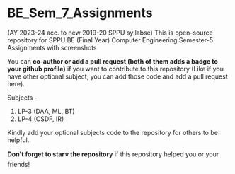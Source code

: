 # BE_Sem_7_Assignments 

(AY 2023-24 acc. to new 2019-20 SPPU syllabse)
This is open-source repository for SPPU BE (Final Year) Computer Engineering Semester-5 Assignments with screenshots

You can <b>co-author or add a pull request (both of them adds a badge to your github profile)</b> if you want to contribute to this repository (Like if you have other optional subject, you can add those code and add a pull request here).

Subjects -

1. LP-3 (DAA, ML, BT)
2. LP-4 (CSDF, IR)

Kindly add your optional subjects code to the repository for others to be helpful.

<b>Don't forget to star⭐ the repository</b> if this repository helped you or your friends!

